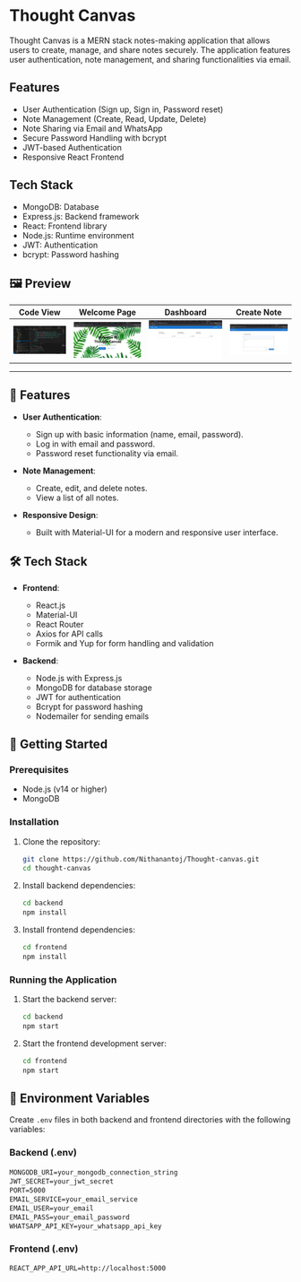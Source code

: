 # Thought Canvas

Thought Canvas is a MERN stack notes-making application that allows users to create, manage, and share notes securely. The application features user authentication, note management, and sharing functionalities via email.

## Features

- User Authentication (Sign up, Sign in, Password reset)
- Note Management (Create, Read, Update, Delete)
- Note Sharing via Email and WhatsApp
- Secure Password Handling with bcrypt
- JWT-based Authentication
- Responsive React Frontend

## Tech Stack

- MongoDB: Database
- Express.js: Backend framework
- React: Frontend library
- Node.js: Runtime environment
- JWT: Authentication
- bcrypt: Password hashing


## 🖼️ Preview

| Code View | Welcome Page | Dashboard | Create Note |
|-----------|-------------|---------------|-----------|
| ![Code](./images/code.png) | ![Welcome](./images/Welcome.png) | ![Dashboard](./images/DashBoard.png) | ![CreateNote](./images/createNote.png) |

---

## 🚀 Features

- **User Authentication**: 
  - Sign up with basic information (name, email, password).
  - Log in with email and password.
  - Password reset functionality via email.

- **Note Management**:
  - Create, edit, and delete notes.
  - View a list of all notes.

- **Responsive Design**: 
  - Built with Material-UI for a modern and responsive user interface.

## 🛠️ Tech Stack

- **Frontend**: 
  - React.js
  - Material-UI
  - React Router
  - Axios for API calls
  - Formik and Yup for form handling and validation

- **Backend**: 
  - Node.js with Express.js
  - MongoDB for database storage
  - JWT for authentication
  - Bcrypt for password hashing
  - Nodemailer for sending emails

## 📝 Getting Started

### Prerequisites

- Node.js (v14 or higher)
- MongoDB

### Installation

1. Clone the repository:
   ```bash
   git clone https://github.com/Nithanantoj/Thought-canvas.git
   cd thought-canvas
   ```
2. Install backend dependencies:
   ```bash
   cd backend
   npm install
   ```
3. Install frontend dependencies:
   ```bash
   cd frontend
   npm install
   ```

### Running the Application

1. Start the backend server:
   ```bash
   cd backend
   npm start
   ```

2. Start the frontend development server:
   ```bash
   cd frontend
   npm start
   ```

## 🔐 Environment Variables

Create `.env` files in both backend and frontend directories with the following variables:

### Backend (.env)
```
MONGODB_URI=your_mongodb_connection_string
JWT_SECRET=your_jwt_secret
PORT=5000
EMAIL_SERVICE=your_email_service
EMAIL_USER=your_email
EMAIL_PASS=your_email_password
WHATSAPP_API_KEY=your_whatsapp_api_key
```

### Frontend (.env)
```
REACT_APP_API_URL=http://localhost:5000
```
